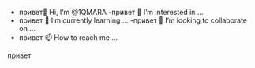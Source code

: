 - привет👋 Hi, I’m @1QMARA
-привет  👀 I’m interested in ...
- привет 🌱 I’m currently learning ...
-привет  💞️ I’m looking to collaborate on ...
- привет 📫 How to reach me ...

<!---привет 
1QMARA/1QMARA is a ✨ special ✨ repository because its `README.md` (this file) appears on your GitHub profile.
You can click the Preview link to take a look at your changes.
--->привет 


